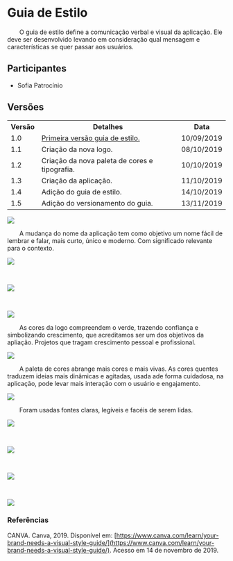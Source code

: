 # Guia de Estilo
<div class="line"></div>
<p text-align="justify">&emsp;&emsp;O guia de estilo define a comunicação verbal e visual da aplicação. Ele deve ser desenvolvido levando em consideração qual mensagem e características se quer passar aos usuários.</p>

## Participantes
- Sofia Patrocínio

## Versões

<table class="versions">
	<tr>
		<th class="version_header">Versão</th>
		<th>Detalhes</th>
		<th>Data</th>
	</tr>
	<tr>
		<td>1.0</td>
		<td><a href="../estilo_guia">Primeira versão guia de estilo.</a></td>
		<td>10/09/2019</td>
	</tr>	
	<tr>
		<td>1.1</td>
		<td>Criação da nova logo.</td>
		<td>08/10/2019</td>
	</tr>	
	<tr>
		<td>1.2</td>
		<td>Criação da nova paleta de cores e tipografia.</td>
		<td>10/10/2019</td>
	</tr>
	<tr>
		<td>1.3</td>
		<td>Criação da aplicação.</td>
		<td>11/10/2019</td>
	</tr>		
	<tr>
		<td>1.4</td>
		<td>Adição do guia de estilo.</td>
		<td>14/10/2019</td>
	</tr>	
	<tr>
		<td>1.5</td>
		<td>Adição do versionamento do guia.</td>
		<td>13/11/2019</td>
	</tr>	
</table> 



<img src="../assets/novo_guia/guia_Prancheta 1.png">
<p text-align="justify">&emsp;&emsp;A mudança do nome da aplicação tem como objetivo um nome fácil de lembrar e falar, mais curto, único e moderno. Com significado relevante para o contexto.</p>
<img src="../assets/novo_guia/guia-02.png">
<p text-align="justify">&emsp;&emsp;</p>
<img src="../assets/novo_guia/guia-03.png">
<p text-align="justify">&emsp;&emsp;</p>
<img src="../assets/novo_guia/guia-04.png">
<p text-align="justify">&emsp;&emsp;As cores da logo compreendem o verde, trazendo confiança e simbolizando crescimento, que acreditamos ser um dos objetivos da apliação. Projetos que tragam crescimento pessoal e profissional.</p>
<img src="../assets/novo_guia/guia-05.png">
<p text-align="justify">&emsp;&emsp;A paleta de cores abrange mais cores e mais vivas. As cores quentes traduzem ideias mais dinâmicas e agitadas, usada ade forma cuidadosa, na aplicação, pode levar mais interação com o usuário e engajamento.</p>
<img src="../assets/novo_guia/guia-06.png">
<p text-align="justify">&emsp;&emsp;Foram usadas fontes claras, legíveis e facéis de serem lidas.</p>
<img src="../assets/novo_guia/guia-07.png">
<p text-align="justify">&emsp;&emsp;</p>
<img src="../assets/novo_guia/guia-09.png">
<p text-align="justify">&emsp;&emsp;</p>
<img src="../assets/novo_guia/guia-10.png">
<p text-align="justify">&emsp;&emsp;</p>
<img src="../assets/novo_guia/guia-11.png">

### Referências
CANVA. Canva, 2019. Disponível em: [https://www.canva.com/learn/your-brand-needs-a-visual-style-guide/](https://www.canva.com/learn/your-brand-needs-a-visual-style-guide/). Acesso em 14 de novembro de 2019.
